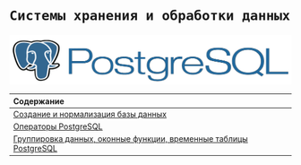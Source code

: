 # `Системы хранения и обработки данных`

<img src='img/pglogo.png'>

|Содержание | 
|:--|
|[Создание и нормализация базы данных](https://github.com/NazarovMichail/Data-storage-course/tree/master/Normalization) |
| [Операторы PostgreSQL](https://github.com/NazarovMichail/Data-storage-course/tree/master/Operators)| 
| [Группировка данных, оконные функции, временные таблицы PostgreSQL](https://github.com/NazarovMichail/Data-storage-course/tree/master/Window%20PostgreSQL)| 
